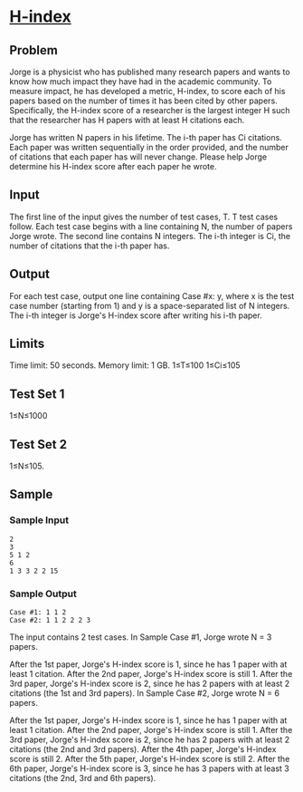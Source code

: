 # [H-index](https://codingcompetitions.withgoogle.com/kickstart/round/00000000008f4332/0000000000941e56)

## Problem

Jorge is a physicist who has published many research papers and wants to know how much impact they have had in the academic community. To measure impact, he has developed a metric, H-index, to score each of his papers based on the number of times it has been cited by other papers. Specifically, the H-index score of a researcher is the largest integer H such that the researcher has H papers with at least H citations each.

Jorge has written N papers in his lifetime. The i-th paper has Ci citations. Each paper was written sequentially in the order provided, and the number of citations that each paper has will never change. Please help Jorge determine his H-index score after each paper he wrote.

## Input
The first line of the input gives the number of test cases, T. T test cases follow. Each test case begins with a line containing N, the number of papers Jorge wrote. The second line contains N integers. The i-th integer is Ci, the number of citations that the i-th paper has.

## Output
For each test case, output one line containing Case #x: y, where x is the test case number (starting from 1) and y is a space-separated list of N integers. The i-th integer is Jorge's H-index score after writing his i-th paper.

## Limits
Time limit: 50 seconds.
Memory limit: 1 GB.
1≤T≤100
1≤Ci≤105
## Test Set 1
1≤N≤1000
## Test Set 2
1≤N≤105.

## Sample
### Sample Input
```
2
3
5 1 2
6
1 3 3 2 2 15
```
### Sample Output
```
Case #1: 1 1 2
Case #2: 1 1 2 2 2 3
```
The input contains 2 test cases. In Sample Case #1, Jorge wrote N = 3 papers.

After the 1st paper, Jorge's H-index score is 1, since he has 1 paper with at least 1 citation.
After the 2nd paper, Jorge's H-index score is still 1.
After the 3rd paper, Jorge's H-index score is 2, since he has 2 papers with at least 2 citations (the 1st and 3rd papers).
In Sample Case #2, Jorge wrote N = 6 papers.

After the 1st paper, Jorge's H-index score is 1, since he has 1 paper with at least 1 citation.
After the 2nd paper, Jorge's H-index score is still 1.
After the 3rd paper, Jorge's H-index score is 2, since he has 2 papers with at least 2 citations (the 2nd and 3rd papers).
After the 4th paper, Jorge's H-index score is still 2.
After the 5th paper, Jorge's H-index score is still 2.
After the 6th paper, Jorge's H-index score is 3, since he has 3 papers with at least 3 citations (the 2nd, 3rd and 6th papers).
